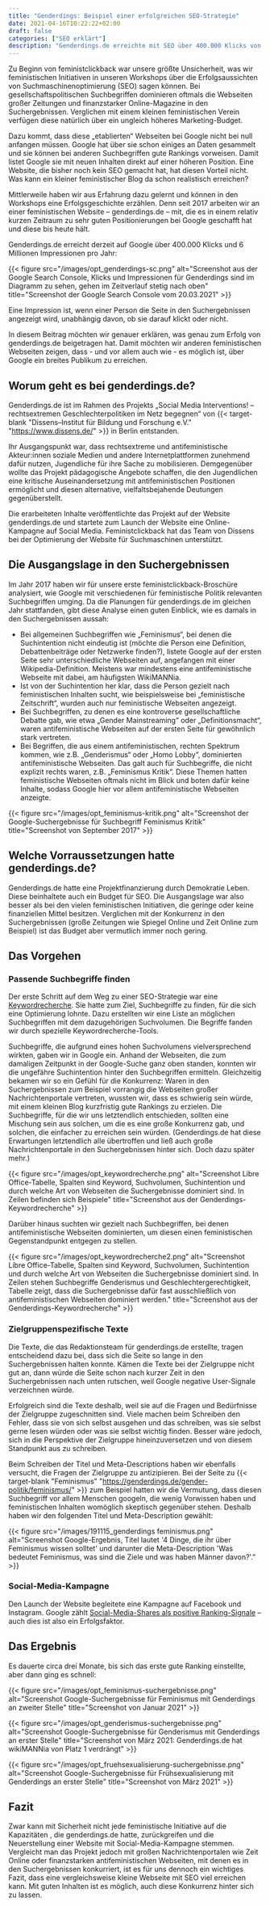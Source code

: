 ```yaml
---
title: "Genderdings: Beispiel einer erfolgreichen SEO-Strategie"
date: 2021-04-16T10:22:22+02:00
draft: false
categories: ["SEO erklärt"]
description: "Genderdings.de erreichte mit SEO über 400.000 Klicks von Google. Wie das geht erfahrt ihr hier."
---
```

Zu Beginn von feministclickback war unsere größte Unsicherheit, was wir feministischen Initiativen in unseren Workshops über die Erfolgsaussichten von Suchmaschinenoptimierung (SEO) sagen können. Bei gesellschaftspolitischen Suchbegriffen dominieren oftmals die Webseiten großer Zeitungen und finanzstarker Online-Magazine in den Suchergebnissen. Verglichen mit einem kleinen feministischen Verein verfügen diese natürlich über ein ungleich höheres Marketing-Budget.

Dazu kommt, dass diese „etablierten“ Webseiten bei Google nicht bei null anfangen müssen. Google hat über sie schon einiges an Daten gesammelt und sie können bei anderen Suchbegriffen gute Rankings vorweisen. Damit listet Google sie mit neuen Inhalten direkt auf einer höheren Position. Eine Website, die bisher noch kein SEO gemacht hat, hat diesen Vorteil nicht. Was kann ein kleiner feministischer Blog da schon realistisch erreichen?

Mittlerweile haben wir aus Erfahrung dazu gelernt und können in den Workshops eine Erfolgsgeschichte erzählen. Denn seit 2017 arbeiten wir an einer feministischen Website – genderdings.de – mit, die es in einem relativ kurzen Zeitraum zu sehr guten Positionierungen bei Google geschafft hat und diese bis heute hält.

Genderdings.de erreicht derzeit auf Google über 400.000 Klicks und 6 Millionen Impressionen pro Jahr:

{{< figure src="/images/opt_genderdings-sc.png" alt="Screenshot aus der Google Search Console, Klicks und Impressionen für Genderdings sind im Diagramm zu sehen, gehen im Zeitverlauf stetig nach oben" title="Screenshot der Google Search Console vom 20.03.2021" >}}

Eine Impression ist, wenn einer Person die Seite in den Suchergebnissen angezeigt wird, unabhängig davon, ob sie darauf klickt oder nicht.

In diesem Beitrag möchten wir genauer erklären, was genau zum Erfolg von genderdings.de beigetragen hat. Damit möchten wir anderen feministischen Webseiten zeigen, dass - und vor allem auch wie - es möglich ist, über Google ein breites Publikum zu erreichen.

## Worum geht es bei genderdings.de?

Genderdings.de ist im Rahmen des Projekts „Social Media Interventions! – rechtsextremen Geschlechterpolitiken im Netz begegnen“ von {{< target-blank "Dissens–Institut für Bildung und Forschung e.V." "https://www.dissens.de/" >}} in Berlin entstanden.

Ihr Ausgangspunkt war, dass rechtsextreme und antifeministische Akteur:innen soziale Medien und andere Internetplattformen zunehmend dafür nutzen, Jugendliche für ihre Sache zu mobilisieren. Demgegenüber wollte das Projekt pädagogische Angebote schaffen, die den Jugendlichen eine kritische Auseinandersetzung mit antifeministischen Positionen ermöglicht und diesen alternative, vielfaltsbejahende Deutungen gegenüberstellt.

Die erarbeiteten Inhalte veröffentlichte das Projekt auf der Website genderdings.de und startete zum Launch der Website eine Online-Kampagne auf Social Media. Feministclickback hat das Team von Dissens bei der Optimierung der Website für Suchmaschinen unterstützt.

## Die Ausgangslage in den Suchergebnissen

Im Jahr 2017 haben wir für unsere erste feministclickback-Broschüre analysiert, wie Google mit verschiedenen für feministische Politik relevanten Suchbegriffen umging. Da die Planungen für genderdings.de im gleichen Jahr stattfanden, gibt diese Analyse einen guten Einblick, wie es damals in den Suchergebnissen aussah:

- Bei allgemeinen Suchbegriffen wie „Feminismus“, bei denen die Suchintention nicht eindeutig ist (möchte die Person eine Definition, Debattenbeiträge oder Netzwerke finden?), listete Google auf der ersten Seite sehr unterschiedliche Webseiten auf, angefangen mit einer Wikipedia-Definition. Meistens war mindestens eine antifeministische Webseite mit dabei, am häufigsten WikiMANNia.
- Ist von der Suchintention her klar, dass die Person gezielt nach feministischen Inhalten sucht, wie beispielsweise bei „feministische Zeitschrift“, wurden auch nur feministische Webseiten angezeigt.
- Bei Suchbegriffen, zu denen es eine kontroverse gesellschaftliche Debatte gab, wie etwa „Gender Mainstreaming“ oder „Definitionsmacht“, waren antifeministische Webseiten auf der ersten Seite für gewöhnlich stark vertreten.
- Bei Begriffen, die aus einem antifeministischen, rechten Spektrum kommen, wie z.B. „Genderismus“ oder „Homo Lobby“, dominierten antifeministische Webseiten. Das galt auch für Suchbegriffe, die nicht explizit rechts waren, z.B. „Feminismus Kritik“. Diese Themen hatten feministische Webseiten oftmals nicht im Blick und boten dafür keine Inhalte, sodass Google hier vor allem antifeministische Webseiten anzeigte.

{{< figure src="/images/opt_feminismus-kritik.png" alt="Screenshot der Google-Suchergebnisse für Suchbegriff Feminismus Kritik" title="Screenshot von September 2017" >}}

## Welche Vorraussetzungen hatte genderdings.de?

Genderdings.de hatte eine Projektfinanzierung durch Demokratie Leben. Diese beinhaltete  auch ein Budget für SEO. Die Ausgangslage war also besser als bei den vielen feministischen Initiativen, die geringe oder keine finanziellen Mittel besitzen. Verglichen mit der Konkurrenz in den Suchergebnissen (große Zeitungen wie Spiegel Online und Zeit Online zum Beispiel) ist das Budget aber vermutlich immer noch gering.

## Das Vorgehen

### Passende Suchbegriffe finden

Der erste Schritt auf dem Weg zu einer SEO-Strategie war eine [Keywordrecherche](/blog/keywordrecherche/). Sie hatte zum Ziel, Suchbegriffe zu finden, für die sich eine Optimierung lohnte. Dazu erstellten wir eine Liste an möglichen Suchbegriffen mit dem dazugehörigen Suchvolumen. Die Begriffe fanden wir durch spezielle Keywordrecherche-Tools.

Suchbegriffe, die aufgrund eines hohen Suchvolumens vielversprechend wirkten, gaben wir in Google ein. Anhand der Webseiten, die zum damaligen Zeitpunkt in der Google-Suche ganz oben standen, konnten wir die ungefähre Suchintention hinter den Suchbegriffen ermitteln. Gleichzeitig bekamen wir so ein Gefühl für die Konkurrenz: Waren in den Suchergebnissen zum Beispiel vorrangig die Webseiten großer Nachrichtenportale vertreten, wussten wir, dass es schwierig sein würde, mit einem kleinen Blog kurzfristig gute Rankings zu erzielen. Die Suchbegriffe, für die wir uns letztendlich entschieden, sollten eine Mischung sein aus solchen, um die es eine große Konkurrenz gab, und solchen, die einfacher zu erreichen sein würden. (Genderdings.de hat diese Erwartungen letztendlich alle übertroffen und ließ auch große Nachrichtenportale in den Suchergebnissen hinter sich. Doch dazu später mehr.)

{{< figure src="/images/opt_keywordrecherche.png" alt="Screenshot Libre Office-Tabelle, Spalten sind Keyword, Suchvolumen, Suchintention und durch welche Art von Webseiten die Suchergebnisse dominiert sind. In Zeilen befinden sich Beispiele" title="Screenshot aus der Genderdings-Keywordrecherche" >}}

Darüber hinaus suchten wir gezielt nach Suchbegriffen, bei denen  antifeministische Webseiten dominierten, um diesen einen feministischen Gegenstandpunkt entgegen zu stellen.

{{< figure src="/images/opt_keywordrecherche2.png" alt="Screenshot Libre Office-Tabelle, Spalten sind Keyword, Suchvolumen, Suchintention und durch welche Art von Webseiten die Suchergebnisse dominiert sind. In Zeilen stehen Suchbegriffe Genderismus und Geschlechtergerechtigkeit, Tabelle zeigt, dass die Suchergebnisse dafür fast ausschließlich von antifeministischen Webseiten dominiert werden." title="Screenshot aus der Genderdings-Keywordrecherche" >}}

### Zielgruppenspezifische Texte

Die Texte, die das Redaktionsteam für genderdings.de erstellte, tragen entscheidend dazu bei, dass sich die Seite so lange in den Suchergebnissen halten konnte. Kämen die Texte bei der Zielgruppe nicht gut an, dann würde die Seite schon nach kurzer Zeit in den Suchergebnissen nach unten rutschen, weil Google negative User-Signale verzeichnen würde.

Erfolgreich sind die Texte deshalb, weil sie auf die Fragen und Bedürfnisse der Zielgruppe zugeschnitten sind. Viele machen beim Schreiben den Fehler, dass sie von sich selbst ausgehen und das schreiben, was sie selbst gerne lesen würden oder was sie selbst wichtig finden. Besser wäre jedoch, sich in die Perspektive der Zielgruppe hineinzuversetzen und von diesem Standpunkt aus zu schreiben.

Beim Schreiben der Titel und Meta-Descriptions haben wir ebenfalls versucht, die Fragen der Zielgruppe zu antizipieren. Bei der Seite zu {{< target-blank "Feminismus" "https://genderdings.de/gender-politik/feminismus/" >}} zum Beispiel hatten wir die Vermutung, dass diesen Suchbegriff vor allem Menschen googeln, die wenig Vorwissen haben und feministischen Inhalten womöglich skeptisch gegenüber stehen. Deshalb haben wir den folgenden Titel und Meta-Description gewählt:

{{< figure src="/images/191115_genderdings feminismus.png" alt="Screenshot Google-Ergebnis, Titel lautet '4 Dinge, die ihr über Feminismus wissen solltet' und darunter die Meta-Description 'Was bedeutet Feminismus, was sind die Ziele und was haben Männer davon?'." >}}

### Social-Media-Kampagne

Den Launch der Website begleitete eine Kampagne auf Facebook und Instagram. Google zählt [Social-Media-Shares als positive Ranking-Signale](/blog/externe-signale/) – auch dies ist also ein Erfolgsfaktor.

## Das Ergebnis

Es dauerte circa drei Monate, bis sich das erste gute Ranking einstellte, aber dann ging es schnell:

{{< figure src="/images/opt_feminismus-suchergebnisse.png" alt="Screenshot Google-Suchergebnisse für Feminismus mit Genderdings an zweiter Stelle" title="Screenshot von Januar 2021" >}}

{{< figure src="/images/opt_genderismus-suchergebnisse.png" alt="Screenshot Google-Suchergebnisse für Genderismus mit Genderdings an erster Stelle" title="Screenshot von März 2021: Genderdings.de hat wikiMANNia von Platz 1 verdrängt" >}}

{{< figure src="/images/opt_fruehsexualisierung-suchergebnisse.png" alt="Screenshot Google-Suchergebnisse für Frühsexualisierung mit Genderdings an erster Stelle" title="Screenshot von März 2021" >}}

## Fazit

Zwar kann mit Sicherheit nicht jede feministische Initiative auf die Kapazitäten , die genderdings.de hatte, zurückgreifen und die Neuerstellung einer Website mit Social-Media-Kampagne stemmen. Vergleicht man das Projekt jedoch mit großen Nachrichtenportalen wie Zeit Online oder finanzstarken antifeministischen Webseiten, mit denen es in den Suchergebnissen konkurriert, ist es für uns dennoch ein wichtiges Fazit, dass eine vergleichsweise kleine Webseite mit SEO viel erreichen kann. Mit guten Inhalten ist es möglich, auch diese Konkurrenz hinter sich zu lassen.
